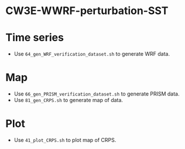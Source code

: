 # CW3E-WWRF-perturbation-SST


# Time series
- Use `64_gen_WRF_verification_dataset.sh` to generate WRF data.



# Map 

- Use `66_gen_PRISM_verification_dataset.sh` to generate PRISM data.
- Use `81_gen_CRPS.sh` to generate map of data.


# Plot

- Use `41_plot_CRPS.sh` to plot map of CRPS.

